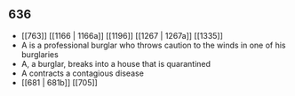 ## 636
- [[763]] [[1166 | 1166a]] [[1196]] [[1267 | 1267a]] [[1335]] 
- A is a professional burglar who throws caution to the winds in one of his burglaries
- A, a burglar, breaks into a house that is quarantined
- A contracts a contagious disease
- [[681 | 681b]] [[705]] 

